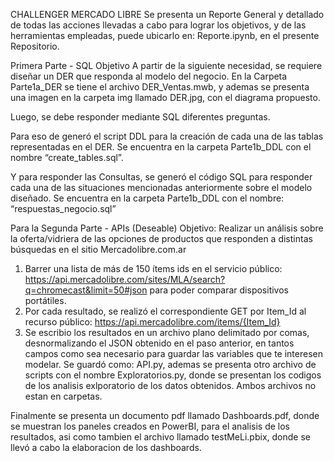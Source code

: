 CHALLENGER MERCADO LIBRE
Se presenta un Reporte General y detallado de todas las acciones llevadas a cabo para lograr los 
objetivos, y de las herramientas empleadas, puede ubicarlo en: Reporte.ipynb, en el presente Repositorio.


Primera Parte - SQL
Objetivo
A partir de la siguiente necesidad, se requiere diseñar un DER que responda al modelo del
negocio. En la Carpeta Parte1a_DER se tiene el archivo DER_Ventas.mwb, y ademas se presenta
una imagen en la carpeta img llamado DER.jpg, con el diagrama propuesto.

Luego, se debe responder mediante SQL diferentes preguntas.

Para eso de generó el script DDL para la creación de cada una de las tablas representadas en
el DER. Se encuentra en la carpeta Parte1b_DDL con el nombre “create_tables.sql”.

Y para responder las Consultas, se generó el código SQL para responder cada una de las situaciones mencionadas
anteriormente sobre el modelo diseñado. Se encuentra en la carpeta Parte1b_DDL con el nombre: “respuestas_negocio.sql”

Para la Segunda Parte - APIs (Deseable)
Objetivo: Realizar un análisis sobre la oferta/vidriera de las opciones de productos que responden a
distintas búsquedas en el sitio Mercadolibre.com.ar

1) Barrer una lista de más de 150 ítems ids en el servicio público:
https://api.mercadolibre.com/sites/MLA/search?q=chromecast&limit=50#json
para poder comparar dispositivos portátiles.
2) Por cada resultado, se realizó el correspondiente GET por Item_Id al recurso público:
https://api.mercadolibre.com/items/{Item_Id}
3) Se escribio los resultados en un archivo plano delimitado por comas, desnormalizando
el JSON obtenido en el paso anterior, en tantos campos como sea necesario para
guardar las variables que te interesen modelar. Se guardó como: API.py, ademas se presenta otro archivo de scripts
con el nombre Exploratorios.py, donde se presentan los codigos de los analisis exlporatorio de los datos obtenidos.
Ambos archivos no estan en carpetas.

Finalmente se presenta un documento pdf llamado Dashboards.pdf, donde se muestran los paneles creados en PowerBI, para
el analisis de los resultados, asi como tambien el archivo llamado testMeLi.pbix, donde se llevó a cabo la elaboracion 
de los dashboards.
